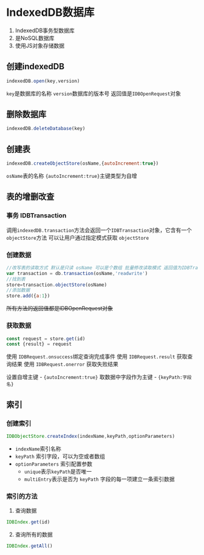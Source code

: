 # IndexedDB数据库 

1. IndexedDB事务型数据库
2. 是NoSQL数据库
3. 使用JS对象存储数据

## 创建indexedDB

```js
indexedDB.open(key,version)
```

`key`是数据库的名称
`version`数据库的版本号
返回值是`IDBOpenRequest`对象

## 删除数据库

```js
indexedDB.deleteDatabase(key)
```

## 创建表

```js
indexedDB.createObjectStore(osName,{autoIncrement:true})
```

`osName`表的名称
`{autoIncrement:true}`主键类型为自增

## 表的增删改查

### 事务 IDBTransaction

调用`indexedDB.transaction`方法会返回一个`IDBTransaction`对象，它含有一个`objectStore`方法
可以让用户通过指定模式获取 `objectStore`

### 创建数据

```js
//改写表的读取方式 默认是只读 osName 可以是个数组 批量修改读取模式 返回值为IDBTransaction对象
var transaction = db.transaction(osName,'readwrite')
//找到表
store=transaction.objectStore(osName)
//添加数据
store.add({a:1})
```
~~所有方法的返回值都是IDBOpenRequest对象~~

### 获取数据

```js
const request = store.get(id)
const {result} = request
```

使用 `IDBRequest.onsuccess`绑定查询完成事件
使用 `IDBRequest.result` 获取查询结果
使用 `IDBRequest.onerror` 获取失败结果

设置自增主键 - `{autoIncrement:true}`
取数据中字段作为主键 - `{keyPath:字段名}`

## 索引

### 创建索引

```js
IDBObjectStore.createIndex(indexName,keyPath,optionParameters)
```
- `indexName`索引名称
- `keyPath` 索引字段，可以为空或者数组
- `optionParameters` 索引配置参数
    - `unique`表示`keyPath`是否唯一
    - `multiEntry`表示是否为 `keyPath` 字段的每一项建立一条索引数据
### 索引的方法

1. 查询数据
```js
IDBIndex.get(id)
```

2. 查询所有的数据

```js
IDBIndex.getAll()
```